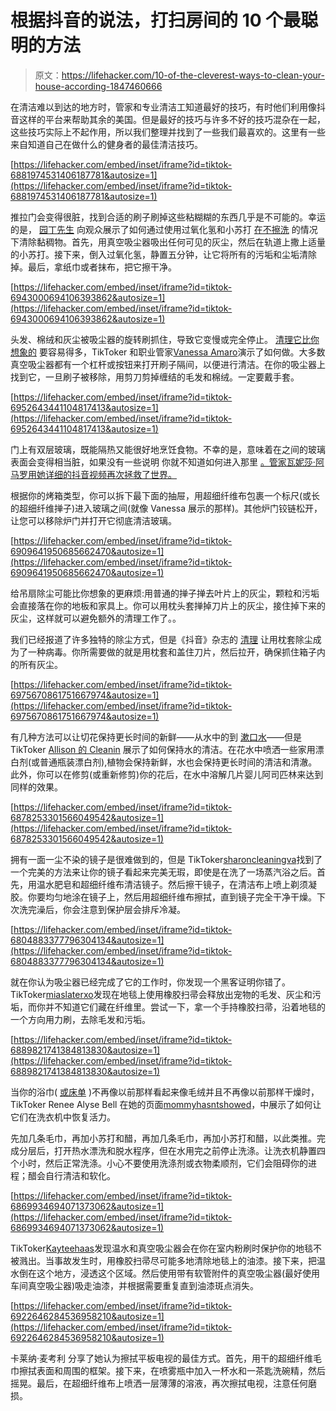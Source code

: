 # 根据抖音的说法，打扫房间的 10 个最聪明的方法

> 原文：<https://lifehacker.com/10-of-the-cleverest-ways-to-clean-your-house-according-1847460666>

在清洁难以到达的地方时，管家和专业清洁工知道最好的技巧，有时他们利用像抖音这样的平台来帮助其余的美国。但是最好的技巧与许多不好的技巧混杂在一起，这些技巧实际上不起作用，所以我们整理并找到了一些我们最喜欢的。这里有一些来自知道自己在做什么的健身者的最佳清洁技巧。

 [https://lifehacker.com/embed/inset/iframe?id=tiktok-6881974531406187781&autosize=1](https://lifehacker.com/embed/inset/iframe?id=tiktok-6881974531406187781&autosize=1) 

推拉门会变得很脏，找到合适的刷子刷掉这些粘糊糊的东西几乎是不可能的。幸运的是， [园丁先生](https://www.tiktok.com/@mr.gardeners/video/6881974531406187781) 向观众展示了如何通过使用过氧化氢和小苏打 [在不擦洗](https://lifehacker.com/the-easiest-way-to-clean-gunk-out-of-your-sliding-door-1847274476) 的情况下清除黏稠物。首先，用真空吸尘器吸出任何可见的灰尘，然后在轨道上撒上适量的小苏打。接下来，倒入过氧化氢，静置五分钟，让它将所有的污垢和尘垢清除掉。最后，拿纸巾或者抹布，把它擦干净。

 [https://lifehacker.com/embed/inset/iframe?id=tiktok-6943000694106393862&autosize=1](https://lifehacker.com/embed/inset/iframe?id=tiktok-6943000694106393862&autosize=1) 

头发、棉绒和灰尘被吸尘器的旋转刷抓住，导致它变慢或完全停止。 [清理它比你想象的](https://lifehacker.com/the-best-way-to-clean-your-vacuum-brush-according-to-t-1847204240) 要容易得多，TikToker 和职业管家[Vanessa Amaro](https://www.tiktok.com/@vanesamaro91/video/6943000694106393862)演示了如何做。大多数真空吸尘器都有一个杠杆或按钮来打开刷子隔间，以便进行清洁。在你的吸尘器上找到它，一旦刷子被移除，用剪刀剪掉缠结的毛发和棉绒。一定要戴手套。

 [https://lifehacker.com/embed/inset/iframe?id=tiktok-6952643441104817413&autosize=1](https://lifehacker.com/embed/inset/iframe?id=tiktok-6952643441104817413&autosize=1) 

门上有双层玻璃，既能隔热又能很好地烹饪食物。不幸的是，意味着在之间的玻璃表面会变得相当脏，如果没有一些说明 你就不知道如何进入那里 [。管家瓦妮莎·阿马罗用她详细的抖音视频再次拯救了世界。](https://lifehacker.com/how-to-clean-the-grime-between-your-ovens-glass-doors-1846750233)

根据你的烤箱类型，你可以拆下最下面的抽屉，用超细纤维布包裹一个标尺(或长的超细纤维掸子)进入玻璃之间(就像 Vanessa 展示的那样)。其他炉门铰链松开，让您可以移除炉门并打开它彻底清洁玻璃。

 [https://lifehacker.com/embed/inset/iframe?id=tiktok-6909641950685662470&autosize=1](https://lifehacker.com/embed/inset/iframe?id=tiktok-6909641950685662470&autosize=1) 

给吊扇除尘可能比你想象的更麻烦:用普通的掸子掸去叶片上的灰尘，颗粒和污垢会直接落在你的地板和家具上。你可以用枕头套掸掉刀片上的灰尘，接住掉下来的灰尘，这样就可以避免额外的清理工作了。。

我们已经报道了许多独特的除尘方式，但是《抖音》杂志的 [清理](https://www.tiktok.com/@cleanthatup/video/6909641950685662470?referer_url=https%3A%2F%2Fwww.popsugar.com%2F&referer_video_id=6909641950685662470&refer=embed) 让用枕套除尘成为了一种病毒。你所需要做的就是用枕套和盖住刀片，然后拉开，确保抓住箱子内的所有灰尘。

 [https://lifehacker.com/embed/inset/iframe?id=tiktok-6975670861751667974&autosize=1](https://lifehacker.com/embed/inset/iframe?id=tiktok-6975670861751667974&autosize=1) 

有几种方法可以让切花保持更长时间的新鲜——从水中的到 [漱口水](https://lifehacker.com/15-household-uses-for-mouthwash-outside-of-your-mouth-1846761495/slides/9)——但是 TikToker [Allison 的 Cleanin](https://www.tiktok.com/@allisonscleanin/video/6975670861751667974?sender_device=pc&sender_web_id=6955577764650026501&is_from_webapp=v1&is_copy_url=0) 展示了如何保持水的清洁。在花水中喷洒一些家用漂白剂(或普通瓶装漂白剂),植物会保持新鲜，水也会保持更长时间的清洁和清澈。此外，你可以在修剪(或重新修剪)你的花后，在水中溶解几片婴儿阿司匹林来达到同样的效果。

 [https://lifehacker.com/embed/inset/iframe?id=tiktok-6878253301566049542&autosize=1](https://lifehacker.com/embed/inset/iframe?id=tiktok-6878253301566049542&autosize=1) 

拥有一面一尘不染的镜子是很难做到的，但是 TikToker[sharoncleaningva](https://www.tiktok.com/@sharonscleaningva/video/6878253301566049542)找到了一个完美的方法来让你的镜子看起来完美无瑕，即使是在洗了一场蒸汽浴之后。首先，用温水肥皂和超细纤维布清洁镜子。然后擦干镜子，在清洁布上喷上剃须凝胶。你要均匀地涂在镜子上，然后用超细纤维布擦拭，直到镜子完全干净干燥。下次洗完澡后，你会注意到保护层会排斥冷凝。

 [https://lifehacker.com/embed/inset/iframe?id=tiktok-6804883377796304134&autosize=1](https://lifehacker.com/embed/inset/iframe?id=tiktok-6804883377796304134&autosize=1) 

就在你认为吸尘器已经完成了它的工作时，你发现一个黑客证明你错了。TikToker[miaslaterxo](https://www.tiktok.com/@miaslaterxo/video/6804883377796304134?sender_device=pc&sender_web_id=6937757257086993925&is_from_webapp=v1&is_copy_url=0)发现在地毯上使用橡胶扫帚会释放出宠物的毛发、灰尘和污垢，而你并不知道它们藏在纤维里。尝试一下，拿一个手持橡胶扫帚，沿着地毯的一个方向用力刷，去除毛发和污垢。

 [https://lifehacker.com/embed/inset/iframe?id=tiktok-6889821741384813830&autosize=1](https://lifehacker.com/embed/inset/iframe?id=tiktok-6889821741384813830&autosize=1) 

当你的浴巾( [或床单](https://lifehacker.com/maybe-its-time-to-trade-your-bath-towel-in-for-a-bath-s-1847397621) )不再像以前那样看起来像毛绒并且不再像以前那样干燥时，TikToker Renee Alyse Bell 在她的页面[mommyhasntshowed](https://www.tiktok.com/@mommyhasntshowered/video/6889821741384813830?sender_device=pc&sender_web_id=6923208287039440389&is_from_webapp=v1&is_copy_url=0)，中展示了如何让它们在洗衣机中恢复活力。

先加几条毛巾，再加小苏打和醋，再加几条毛巾，再加小苏打和醋，以此类推。完成分层后，打开热水漂洗和脱水程序，但在水用完之前停止洗涤。让洗衣机静置四个小时，然后正常洗涤。小心不要使用洗涤剂或衣物柔顺剂，它们会阻碍你的进程；醋会自行清洁和软化。

 [https://lifehacker.com/embed/inset/iframe?id=tiktok-6869934694071373062&autosize=1](https://lifehacker.com/embed/inset/iframe?id=tiktok-6869934694071373062&autosize=1) 

TikToker[Kayteehaas](https://www.tiktok.com/@kayteehaas/video/6869934694071373062?lang=en&is_copy_url=0&is_from_webapp=v1&sender_device=pc&sender_web_id=6937757257086993925)发现温水和真空吸尘器会在你在室内粉刷时保护你的地毯不被溅出。当事故发生时，用橡胶扫帚尽可能多地清除地毯上的油漆。接下来，把温水倒在这个地方，浸透这个区域。然后使用带有软管附件的真空吸尘器(最好使用车间真空吸尘器)吸走油漆，并根据需要重复直到油漆斑点消失。

 [https://lifehacker.com/embed/inset/iframe?id=tiktok-6922646284536958210&autosize=1](https://lifehacker.com/embed/inset/iframe?id=tiktok-6922646284536958210&autosize=1) 

卡莱纳·麦考利 分享了她认为擦拭平板电视的最佳方式。首先，用干的超细纤维毛巾擦拭表面和周围的框架。接下来，在喷雾瓶中加入一杯水和一茶匙洗碗精，然后摇晃。最后，在超细纤维布上喷洒一层薄薄的溶液，再次擦拭电视，注意任何磨损。